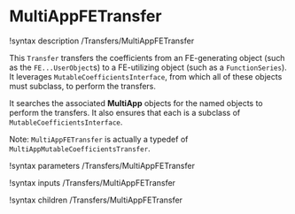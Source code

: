 # MultiAppFETransfer
!syntax description /Transfers/MultiAppFETransfer

This `Transfer` transfers the coefficients from an FE-generating object (such as the `FE...UserObject`s) to a FE-utilizing object (such as a `FunctionSeries`). It leverages `MutableCoefficientsInterface`, from which all of these objects must subclass, to perform the transfers.

It searches the associated **MultiApp** objects for the named objects to perform the transfers. It also ensures that each is a subclass of `MutableCoefficientsInterface`.

Note: `MultiAppFETransfer` is actually a typedef of `MultiAppMutableCoefficientsTransfer`.


!syntax parameters /Transfers/MultiAppFETransfer

!syntax inputs /Transfers/MultiAppFETransfer

!syntax children /Transfers/MultiAppFETransfer
